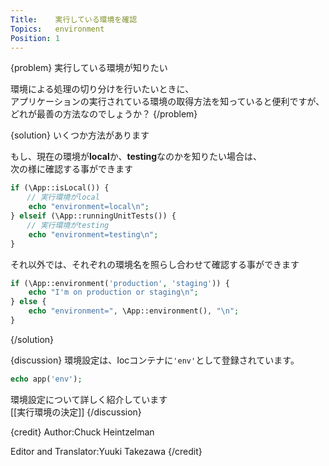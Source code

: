 ```yaml
---
Title:    実行している環境を確認
Topics:   environment
Position: 1
---
```


{problem}
実行している環境が知りたい

環境による処理の切り分けを行いたいときに、  
アプリケーションの実行されている環境の取得方法を知っていると便利ですが、  
どれが最善の方法なのでしょうか？
{/problem}

{solution}
いくつか方法があります

もし、現在の環境が**local**か、**testing**なのかを知りたい場合は、  
次の様に確認する事ができます  
```php
if (\App::isLocal()) {  
  　// 実行環境がlocal
    echo "environment=local\n";
} elseif (\App::runningUnitTests()) {
  　// 実行環境がtesting
    echo "environment=testing\n";
}
```

それ以外では、それぞれの環境名を照らし合わせて確認する事ができます
```php
if (\App::environment('production', 'staging')) {
    echo "I'm on production or staging\n";
} else {
    echo "environment=", \App::environment(), "\n";
}
```
{/solution}

{discussion}
環境設定は、Iocコンテナに`'env'`として登録されています。

```php
echo app('env');
```

環境設定について詳しく紹介しています  
[[実行環境の決定]]
{/discussion}

{credit}
Author:Chuck Heintzelman

Editor and Translator:Yuuki Takezawa
{/credit}
